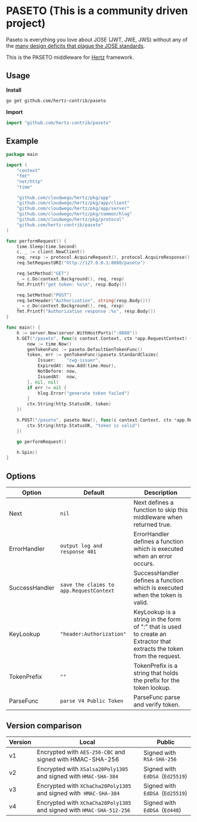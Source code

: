 # PASETO (This is a community driven project)

Paseto is everything you love about JOSE (JWT, JWE, JWS) without any of the [many design deficits that plague the JOSE standards](https://paragonie.com/blog/2017/03/jwt-json-web-tokens-is-bad-standard-that-everyone-should-avoid).

This is the PASETO middleware for [Hertz](https://github.com/cloudwego/hertz) framework.

## Usage

**Install**

```sh
go get github.com/hertz-contrib/paseto
```

**Import**

```go
import "github.com/hertz-contrib/paseto"
```

## Example

```go
package main

import (
	"context"
	"fmt"
	"net/http"
	"time"

	"github.com/cloudwego/hertz/pkg/app"
	"github.com/cloudwego/hertz/pkg/app/client"
	"github.com/cloudwego/hertz/pkg/app/server"
	"github.com/cloudwego/hertz/pkg/common/hlog"
	"github.com/cloudwego/hertz/pkg/protocol"
	"github.com/hertz-contrib/paseto"
)

func performRequest() {
	time.Sleep(time.Second)
	c, _ := client.NewClient()
	req, resp := protocol.AcquireRequest(), protocol.AcquireResponse()
	req.SetRequestURI("http://127.0.0.1:8080/paseto")

	req.SetMethod("GET")
	_ = c.Do(context.Background(), req, resp)
	fmt.Printf("get token: %s\n", resp.Body())

	req.SetMethod("POST")
	req.SetHeader("Authorization", string(resp.Body()))
	_ = c.Do(context.Background(), req, resp)
	fmt.Printf("Authorization response :%s", resp.Body())
}

func main() {
	h := server.New(server.WithHostPorts(":8080"))
	h.GET("/paseto", func(c context.Context, ctx *app.RequestContext) {
		now := time.Now()
		genTokenFunc := paseto.DefaultGenTokenFunc()
		token, err := genTokenFunc(&paseto.StandardClaims{
			Issuer:    "cwg-issuer",
			ExpiredAt: now.Add(time.Hour),
			NotBefore: now,
			IssuedAt:  now,
		}, nil, nil)
		if err != nil {
			hlog.Error("generate token failed")
		}
		ctx.String(http.StatusOK, token)
	})

	h.POST("/paseto", paseto.New(), func(c context.Context, ctx *app.RequestContext) {
		ctx.String(http.StatusOK, "token is valid")
	})

	go performRequest()

	h.Spin()
}

```

## Options

| Option         | Default                                 | Description                                                                                                                         |
| -------------- |-----------------------------------------|-------------------------------------------------------------------------------------------------------------------------------------|
| Next           | `nil`                                   | Next defines a function to skip this middleware when returned true.                                                                 |
| ErrorHandler   | `output log and response 401`           | ErrorHandler defines a function which is executed when an error occurs.                                                             |
| SuccessHandler | `save the claims to app.RequestContext` | SuccessHandler defines a function which is executed    when the token is valid.                                                     |
| KeyLookup      | `"header:Authorization"`                | KeyLookup is a string in the form of "<source>:<key>" that is used to create an Extractor that extracts the token from the request. |
| TokenPrefix    | `""`                                    | TokenPrefix is a string that holds the prefix for the token lookup.                                                                 |
| ParseFunc      | `parse V4 Public Token`                 | ParseFunc parse and verify token.                                                                                                   |

## Version comparison

| Version | Local                                                        | Public                          |
| ------- | ------------------------------------------------------------ | ------------------------------- |
| v1      | Encrypted with `AES-256-CBC` and signed with HMAC-SHA-256    | Signed with `RSA-SHA-256`       |
| v2      | Encrypted with `XSalsa20Poly1305` and signed with `HMAC-SHA-384` | Signed with `EdDSA `(`Ed25519`) |
| v3      | Encrypted with `XChaCha20Poly1305` and signed with` HMAC-SHA-384` | Signed with `EdDSA `(`Ed25519`) |
| v4      | Encrypted with `XChaCha20Poly1305` and signed with `HMAC-SHA-512-256` | Signed with `EdDSA `(`Ed448`)   |

